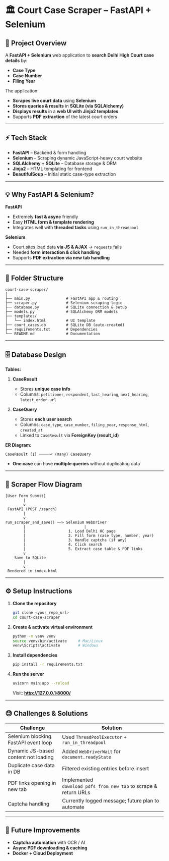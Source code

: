 # 🏛 Court Case Scraper – FastAPI + Selenium

## 📌 Project Overview
A **FastAPI + Selenium** web application to **search Delhi High Court case details** by:

- **Case Type**  
- **Case Number**  
- **Filing Year**  

The application:

- **Scrapes live court data** using **Selenium**  
- **Stores queries & results** in **SQLite (via SQLAlchemy)**  
- **Displays results** in a **web UI with Jinja2 templates**  
- Supports **PDF extraction** of the latest court orders

---

## ⚡ Tech Stack

- **FastAPI** – Backend & form handling  
- **Selenium** – Scraping dynamic JavaScript-heavy court website  
- **SQLAlchemy + SQLite** – Database storage & ORM  
- **Jinja2** – HTML templating for frontend  
- **BeautifulSoup** – Initial static case-type extraction  

---

## 💡 Why FastAPI & Selenium?

**FastAPI**  
- Extremely **fast & async** friendly  
- Easy **HTML form & template rendering**  
- Integrates well with **threaded tasks** using `run_in_threadpool`

**Selenium**  
- Court sites load data **via JS & AJAX** → `requests` fails  
- Needed **form interaction & click handling**  
- Supports **PDF extraction via new tab handling**

---

## 📂 Folder Structure

```
court-case-scraper/
│
├── main.py                # FastAPI app & routing
├── scraper.py             # Selenium scraping logic
├── database.py            # SQLite connection & setup
├── models.py              # SQLAlchemy ORM models
├── templates/
│   └── index.html         # UI template
├── court_cases.db         # SQLite DB (auto-created)
├── requirements.txt       # Dependencies
└── README.md              # Documentation
```

---

## 🗄 Database Design

**Tables:**

1. **CaseResult**
   - Stores **unique case info**  
   - Columns: `petitioner`, `respondent`, `last_hearing`, `next_hearing`, `latest_order_url`  

2. **CaseQuery**
   - Stores **each user search**  
   - Columns: `case_type`, `case_number`, `filing_year`, `response_html`, `created_at`  
   - Linked to `CaseResult` via **ForeignKey (result_id)**  

**ER Diagram:**

```
CaseResult (1) ─────< (many) CaseQuery
```

- **One case** can have **multiple queries** without duplicating data

---

## 🔄 Scraper Flow Diagram

```
[User Form Submit]
        |
        v
 FastAPI (POST /search)
        |
        v
run_scraper_and_save() ──> Selenium WebDriver
        |                          |
        |                   1. Load Delhi HC page
        |                   2. Fill form (case type, number, year)
        |                   3. Handle captcha (if any)
        |                   4. Click search
        |                   5. Extract case table & PDF links
        v
    Save to SQLite
        |
        v
 Rendered in index.html
```

---

## ⚙️ Setup Instructions

1. **Clone the repository**
   ```bash
   git clone <your_repo_url>
   cd court-case-scraper
   ```

2. **Create & activate virtual environment**
   ```bash
   python -m venv venv
   source venv/bin/activate     # Mac/Linux
   venv\Scripts\activate        # Windows
   ```

3. **Install dependencies**
   ```bash
   pip install -r requirements.txt
   ```

4. **Run the server**
   ```bash
   uvicorn main:app --reload
   ```
   Visit: **http://127.0.0.1:8000/**

---

## 😓 Challenges & Solutions

| **Challenge**                                | **Solution** |
|----------------------------------------------|--------------|
| Selenium blocking FastAPI event loop          | Used `ThreadPoolExecutor` + `run_in_threadpool` |
| Dynamic JS-based content not loading          | Added `WebDriverWait` for `document.readyState` |
| Duplicate case data in DB                     | Filtered existing entries before insert |
| PDF links opening in new tab                  | Implemented `download_pdfs_from_new_tab` to scrape & return URLs |
| Captcha handling                              | Currently logged message; future plan to automate |

---

## 🚀 Future Improvements

- **Captcha automation** with OCR / AI  
- **Async PDF downloading & caching**  
- **Docker + Cloud Deployment**  
